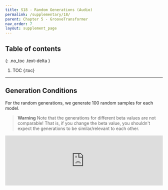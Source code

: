 ```yaml
---
title: S18 - Random Generations (Audio)
permalink: /supplementary/18/
parent: Chapter 5 - GrooveTransformer
nav_order: 7
layout: supplement_page
---
```

## Table of contents
{: .no_toc .text-delta }

1. TOC
{:toc}

---

## Generation Conditions

For the random generations, we generate 100 random samples for each model.

> **Warning**
> Note that the generations for different beta values are not comparable!
> That is, if you change the beta value, you shouldn't expect the generations to be similar/relevant to each other.


 


<iframe src='https://gt-models.github.io/generated_examples/random_samples/embed/' width='100%' height='160px' frameborder='0'></iframe>